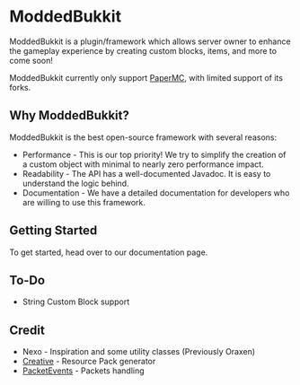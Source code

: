 # ModdedBukkit
ModdedBukkit is a plugin/framework which allows server owner to enhance the gameplay experience by creating custom blocks, items, and more to come soon!

ModdedBukkit currently only support [PaperMC](https://papermc.io/), with limited support of its forks.

## Why ModdedBukkit?
ModdedBukkit is the best open-source framework with several reasons:

- Performance - This is our top priority! We try to simplify the creation of a custom object with minimal to nearly zero performance impact.
- Readability - The API has a well-documented Javadoc. It is easy to understand the logic behind.
- Documentation - We have a detailed documentation for developers who are willing to use this framework.

## Getting Started
To get started, head over to our documentation page.

## To-Do

- String Custom Block support

## Credit

- Nexo - Inspiration and some utility classes (Previously Oraxen)
- [Creative](https://github.com/unnamed/creative) - Resource Pack generator
- [PacketEvents](https://github.com/retrooper/packetevents) - Packets handling

